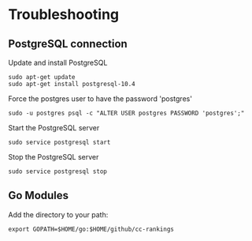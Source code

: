 # Troubleshooting

## PostgreSQL connection
Update and install PostgreSQL
```
sudo apt-get update
sudo apt-get install postgresql-10.4
```
Force the postgres user to have the password 'postgres'
```
sudo -u postgres psql -c "ALTER USER postgres PASSWORD 'postgres';"
```
Start the PostgreSQL server
```
sudo service postgresql start
```
Stop the PostgreSQL server
```
sudo service postgresql stop
```

## Go Modules
Add the directory to your path:
```
export GOPATH=$HOME/go:$HOME/github/cc-rankings
```